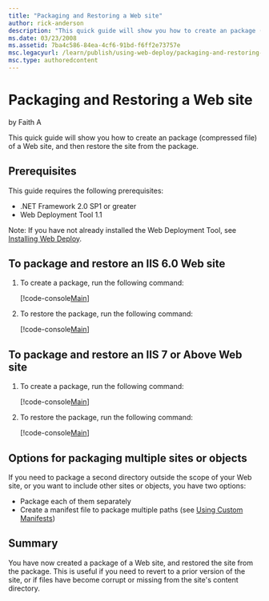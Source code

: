 ```yaml
---
title: "Packaging and Restoring a Web site"
author: rick-anderson
description: "This quick guide will show you how to create an package (compressed file) of a Web site, and then restore the site from the package. Prerequisites This guide..."
ms.date: 03/23/2008
ms.assetid: 7ba4c586-84ea-4cf6-91bd-f6ff2e73757e
msc.legacyurl: /learn/publish/using-web-deploy/packaging-and-restoring-a-web-site
msc.type: authoredcontent
---
```

Packaging and Restoring a Web site
====================
by Faith A

This quick guide will show you how to create an package (compressed file) of a Web site, and then restore the site from the package.

## Prerequisites

This guide requires the following prerequisites:

- .NET Framework 2.0 SP1 or greater
- Web Deployment Tool 1.1

Note: If you have not already installed the Web Deployment Tool, see [Installing Web Deploy](use-the-web-deployment-tool.md "Installing Web Deploy").

## To package and restore an IIS 6.0 Web site

1. To create a package, run the following command:  

    [!code-console[Main](packaging-and-restoring-a-web-site/samples/sample1.cmd)]
2. To restore the package, run the following command:  

    [!code-console[Main](packaging-and-restoring-a-web-site/samples/sample2.cmd)]

## To package and restore an IIS 7 or Above Web site

1. To create a package, run the following command:  

    [!code-console[Main](packaging-and-restoring-a-web-site/samples/sample3.cmd)]
2. To restore the package, run the following command:  

    [!code-console[Main](packaging-and-restoring-a-web-site/samples/sample4.cmd)]

## Options for packaging multiple sites or objects

If you need to package a second directory outside the scope of your Web site, or you want to include other sites or objects, you have two options:

- Package each of them separately
- Create a manifest file to package multiple paths (see [Using Custom Manifests](using-custom-manifests.md "Using Custom Manifests"))

## Summary

You have now created a package of a Web site, and restored the site from the package. This is useful if you need to revert to a prior version of the site, or if files have become corrupt or missing from the site's content directory.